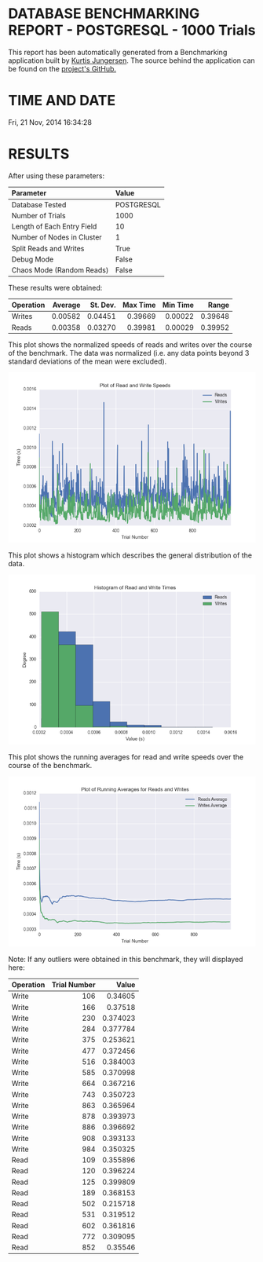 DATABASE BENCHMARKING REPORT - POSTGRESQL - 1000 Trials
=========================================

This report has been automatically generated from a Benchmarking application
built by [Kurtis Jungersen](http://kmjungersen.com).  The source behind the application can be found on the [project's GitHub.](https://github.com/kmjungersen/DB-Benchmarking)

TIME AND DATE
=============

Fri, 21 Nov, 2014 16:34:28


RESULTS
=======

After using these parameters:

| Parameter                  | Value      |
|:---------------------------|:-----------|
| Database Tested            | POSTGRESQL |
| Number of Trials           | 1000       |
| Length of Each Entry Field | 10         |
| Number of Nodes in Cluster | 1          |
| Split Reads and Writes     | True       |
| Debug Mode                 | False      |
| Chaos Mode (Random Reads)  | False      |

These results were obtained:

| Operation   |   Average |   St. Dev. |   Max Time |   Min Time |   Range |
|:------------|----------:|-----------:|-----------:|-----------:|--------:|
| Writes      |   0.00582 |    0.04451 |    0.39669 |    0.00022 | 0.39648 |
| Reads       |   0.00358 |    0.03270 |    0.39981 |    0.00029 | 0.39952 |

This plot shows the normalized speeds of reads and writes over the course of the benchmark.  The data was normalized (i.e. any data points beyond 3 standard deviations of the mean were excluded).

![Alt text](images/POSTGRESQL-Nov21-2014-16:34:28-rw.png "rw")

This plot shows a histogram which describes the general distribution of the data.

![Alt text](images/POSTGRESQL-Nov21-2014-16:34:28-stats.png "stats")

This plot shows the running averages for read and write speeds over the course of the benchmark.

![Alt text](images/POSTGRESQL-Nov21-2014-16:34:28-running_averages.png "running_averages")

Note: If any outliers were obtained in this benchmark, they will displayed here:

| Operation   |   Trial Number |    Value |
|:------------|---------------:|---------:|
| Write       |            106 | 0.34605  |
| Write       |            166 | 0.37518  |
| Write       |            230 | 0.374023 |
| Write       |            284 | 0.377784 |
| Write       |            375 | 0.253621 |
| Write       |            477 | 0.372456 |
| Write       |            516 | 0.384003 |
| Write       |            585 | 0.370998 |
| Write       |            664 | 0.367216 |
| Write       |            743 | 0.350723 |
| Write       |            863 | 0.365964 |
| Write       |            878 | 0.393973 |
| Write       |            886 | 0.396692 |
| Write       |            908 | 0.393133 |
| Write       |            984 | 0.350325 |
| Read        |            109 | 0.355896 |
| Read        |            120 | 0.396224 |
| Read        |            125 | 0.399809 |
| Read        |            189 | 0.368153 |
| Read        |            502 | 0.215718 |
| Read        |            531 | 0.319512 |
| Read        |            602 | 0.361816 |
| Read        |            772 | 0.309095 |
| Read        |            852 | 0.35546  |
